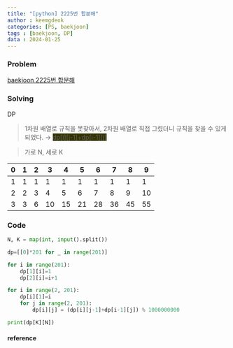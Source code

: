 ```yaml
---
title: "[python] 2225번 합분해"
author : keemgdeok
categories: [PS, baekjoon]
tags : [baekjoon, DP]
data : 2024-01-25
---
```



### Problem
[baekjoon 2225번 합분해](https://www.acmicpc.net/problem/2225)


### Solving 
DP
> 1차원 배열로 규칙을 못찾아서, 2차원 배열로 직접 그렸더니 규칙을 찾을 수 있게 되었다. → <span style="background-color:#333300">dp[i][j-1]+dp[i-1][j] </span>

> 가로 N, 세로 K

| 0 | 1 | 2 | 3  | 4  | 5  | 6  | 7  | 8  | 9  | 
|:-:|---|---|----|----|----|----|----|----|----|
| 1 | 1 | 1 | 1  | 1  | 1  | 1  | 1  | 1  | 1  |
| 2 | 2 | 3 | 4  | 5  | 6  | 7  | 8  | 9  | 10 |
| 3 | 3 | 6 | 10 | 15 | 21 | 28 | 36 | 45 | 55 |

### Code
```py
N, K = map(int, input().split())

dp=[[0]*201 for _ in range(201)]

for i in range(201):
    dp[1][i]=1
    dp[2][i]=i+1

for i in range(2, 201):
    dp[i][1]=i
    for j in range(2, 201):
        dp[i][j] = (dp[i][j-1]+dp[i-1][j]) % 1000000000

print(dp[K][N])     
```


#### reference
